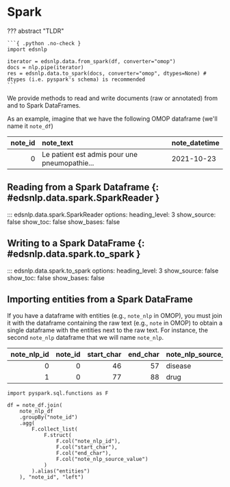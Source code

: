 # Spark

??? abstract "TLDR"

    ```{ .python .no-check }
    import edsnlp

    iterator = edsnlp.data.from_spark(df, converter="omop")
    docs = nlp.pipe(iterator)
    res = edsnlp.data.to_spark(docs, converter="omop", dtypes=None) # dtypes (i.e. pyspark's schema) is recommended
    ```

We provide methods to read and write documents (raw or annotated) from and to Spark DataFrames.

As an example, imagine that we have the following OMOP dataframe (we'll name it `note_df`)

| note_id | note_text                                     | note_datetime |
|--------:|:----------------------------------------------|:--------------|
|       0 | Le patient est admis pour une pneumopathie... | 2021-10-23    |

## Reading from a Spark Dataframe {: #edsnlp.data.spark.SparkReader }

::: edsnlp.data.spark.SparkReader
    options:
        heading_level: 3
        show_source: false
        show_toc: false
        show_bases: false

## Writing to a Spark DataFrame {: #edsnlp.data.spark.to_spark }

::: edsnlp.data.spark.to_spark
    options:
        heading_level: 3
        show_source: false
        show_toc: false
        show_bases: false

## Importing entities from a Spark DataFrame

If you have a dataframe with entities (e.g., `note_nlp` in OMOP), you must join it with the dataframe containing the raw text (e.g., `note` in OMOP) to obtain a single dataframe with the entities next to the raw text. For instance, the second `note_nlp` dataframe that we will name `note_nlp`.

| note_nlp_id | note_id | start_char | end_char | note_nlp_source_value | lexical_variant |
|------------:|--------:|-----------:|---------:|:----------------------|:----------------|
|           0 |       0 |         46 |       57 | disease               | coronavirus     |
|           1 |       0 |         77 |       88 | drug                  | paracétamol     |

```{ .python .no-check }
import pyspark.sql.functions as F

df = note_df.join(
    note_nlp_df
    .groupBy("note_id")
    .agg(
        F.collect_list(
            F.struct(
                F.col("note_nlp_id"),
                F.col("start_char"),
                F.col("end_char"),
                F.col("note_nlp_source_value")
            )
        ).alias("entities")
    ), "note_id", "left")
```
